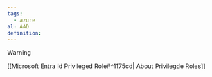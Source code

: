```yaml
---
tags:
  - azure
al: AAD
definition:
---
```


> [!warning] 
> [[Microsoft Entra Id Privileged Role#^1175cd| About Privilegde Roles]]